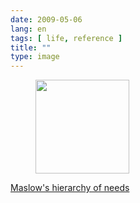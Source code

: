 ```yaml
---
date: 2009-05-06
lang: en
tags: [ life, reference ]
title: ""
type: image
---
```


<figure>
<a
href="https://hugo.ferreira.cc/maslows-hierarchy-of-needs/attachment/1219/"
rel="attachment"><img
src="https://hugo.ferreira.cc/wp-content/uploads/2009/05/buAmlI5IVn63d0xqNlM8XZPso1_400-150x150.png"
width="150" height="150" /></a></figure>

[Maslow's hierarchy of
needs](http://en.wikipedia.org/wiki/Maslow's_hierarchy_of_needs)

